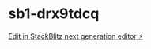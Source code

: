 # sb1-drx9tdcq

[Edit in StackBlitz next generation editor ⚡️](https://stackblitz.com/~/github.com/bukhalaf/sb1-drx9tdcq)
